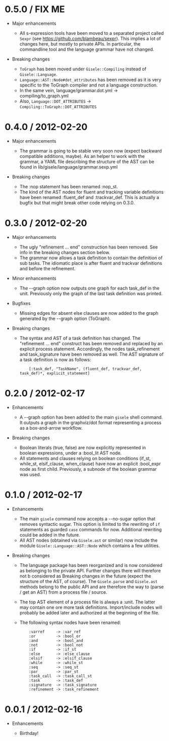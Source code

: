 # 0.5.0 / FIX ME

* Major enhancements

  * All s-expression tools have been moved to a separated project called `Sexpr` (see
    https://github.com/blambeau/sexpr). This implies a lot of changes here, but mostly
    to private APIs. In particular, the commandline tool and the language grammar have not
    changed.

* Breaking changes

  * `ToGraph` has been moved under `Gisele::Compiling` instead of `Gisele::Language`.
  * `Language::AST::Node#dot_attributes` has been removed as it is very specific to the
    ToGraph compiler and not a language construction.
  * In the same vein, language/grammar.dot.yml -> compiling/to_graph.yml
  * Also, `Language::DOT_ATTRIBUTES` -> `Compiling::ToGraph::DOT_ATTRIBUTES`

# 0.4.0 / 2012-02-20

* Major enhancements

  * The grammar is going to be stable very soon now (expect backward compatible additions,
    maybe). As an helper to work with the grammar, a YAML file describing the structure of
    the AST can be found in lib/gisele/language/grammar.sexp.yml

* Breaking changes

  * The :nop statement has been renamed :nop_st.
  * The kind of the AST nodes for fluent and tracking variable definitions have been
    renamed :fluent_def and :trackvar_def. This is actually a bugfix but that might break
    other code relying on 0.3.0.

# 0.3.0 / 2012-02-20

* Major enhancements

  * The ugly "refinement ... end" construction has been removed. See info in the breaking
    changes section below.
  * The grammar now allows a task definition to contain the definition of sub tasks. The
    idiomatic place is after fluent and trackvar definitions and before the refinement.

* Minor enhancements

  * The --graph option now outputs one graph for each task_def in the unit. Previously
    only the graph of the last task definition was printed.

* Bugfixes

  * Missing edges for absent else clauses are now added to the graph generated by
    the --graph option (ToGraph).

* Breaking changes

  * The syntax and AST of a task definition has changed. The "refinement ... end"
    construct has been removed and replaced by an explicit process statement. Accordingly,
    the nodes task_refinement and task_signature have been removed as well. The AST
    signature of a task definition is now as follows:

            [:task_def, "TaskName", (fluent_def, trackvar_def, task_def)*, explicit_statement]

# 0.2.0 / 2012-02-17

* Enhancements

  * A --graph option has been added to the main `gisele` shell command. It outputs a graph
    in the graphviz/dot format representing a process as a box-and-arrow workflow.

* Breaking changes

  * Boolean literals (true, false) are now explicitly represented in boolean expressions,
    under a :bool_lit AST node.
  * All statements and clauses relying on boolean conditions (if_st, while_st,
    elsif_clause, when_clause) have now an explicit :bool_expr node as first child.
    Previously, a subnode of the boolean grammar was used.

# 0.1.0 / 2012-02-17

* Enhancements

  * The main `gisele` command now accepts a --no-sugar option that removes syntactic
    sugar. This option is limited to the rewriting of `if` statements as guarded `case`
    commands for now. Additional rewriting could be added in the future.
  * All AST nodes (obtained via `Gisele.ast` or similar) now include the module
    `Gisele::Language::AST::Node` which contains a few utilities.

* Breaking changes

  * The language package has been reorganized and is now considered as belonging to
    the private API. Further changes there will therefore not b considered as Breaking
    changes in the future (expect the structure of the AST, of course).
    The `Gisele.parse` and `Gisele.ast` methods belong to the public API and are therefore
    the way to (parse / get an AST) from a process file / source.

  * The top AST element of a process file is always a :unit. The latter may contain
    one ore more task definitions. Import/include nodes will probably be added later
    and authorized at the beginning of the file.

  * The following syntax nodes have been renamed:

            :varref     -> :var_ref
            :or         -> :bool_or
            :and        -> :bool_and
            :not        -> :bool_not
            :if         -> :if_st
            :else       -> :else_clause
            :elsif      -> :elsif_clause
            :while      -> :while_st
            :seq        -> :seq_st
            :par        -> :par_st
            :task_call  -> :task_call_st
            :task       -> :task_def
            :signature  -> :task_signature
            :refinement -> :task_refinement

# 0.0.1 / 2012-02-16

* Enhancements

  * Birthday!